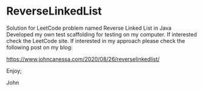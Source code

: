 # ReverseLinkedList
Solution for LeetCode problem named Reverse Linked List in Java
Developed my own test scaffolding for testing on my computer.
If interested check the LeetCode site.
If interested in my approach please check the following post on my blog:

https://www.johncanessa.com/2020/08/26/reverselinkedlist/

Enjoy;

John
